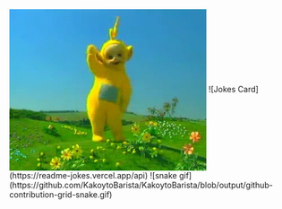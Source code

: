 <img align="center" src="https://github.com/Kakoytobarista/Kakoytobarista/blob/main/giphy.gif">
![Jokes Card](https://readme-jokes.vercel.app/api)
![snake gif](https://github.com/KakoytoBarista/KakoytoBarista/blob/output/github-contribution-grid-snake.gif)
